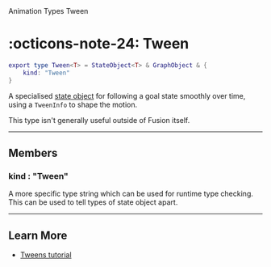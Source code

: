 <nav class="fusiondoc-api-breadcrumbs">
	<span>Animation</span>
	<span>Types</span>
	<span>Tween</span>
</nav>

<h1 class="fusiondoc-api-header" markdown>
	<span class="fusiondoc-api-icon" markdown>:octicons-note-24:</span>
	<span class="fusiondoc-api-name">Tween</span>
</h1>

```Lua
export type Tween<T> = StateObject<T> & GraphObject & {
	kind: "Tween"
}
```

A specialised [state object](../stateobject) for following a goal state smoothly
over time, using a `TweenInfo` to shape the motion.

This type isn't generally useful outside of Fusion itself.

-----

## Members

<h3 markdown>
	kind
	<span class="fusiondoc-api-type">
		: "Tween"
	</span>
</h3>

A more specific type string which can be used for runtime type checking. This
can be used to tell types of state object apart.

-----

## Learn More

- [Tweens tutorial](../../../../tutorials/animation/tweens)